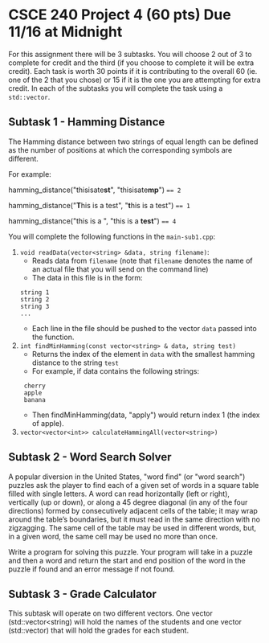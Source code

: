 # CSCE 240 Project 4 (60 pts) Due 11/16 at Midnight
For this assignment there will be 3 subtasks. You will choose 2 out of 3 to complete for credit and the third (if you choose to complete it will be extra credit). Each task is worth 30 points if it is contributing to the overall 60 (ie. one of the 2 that you chose) or 15 if it is the one you are attempting for extra credit. In each of the subtasks you will complete the task using a `std::vector`. 

## Subtask 1 - Hamming Distance
The Hamming distance between two strings of equal length can be defined as the number of positions at which the corresponding symbols are different. 

For example:

hamming_distance("thisisate**st**", "thisisate**mp**") `== 2` 

hamming_distance("**T**his is a test", "**t**his is a test") `== 1` 

hamming_distance("this is a ", "this is a **test**") `== 4`

You will complete the following functions in the `main-sub1.cpp`: 
1. `void readData(vector<string> &data, string filename)`: 
   - Reads data from `filename` (note that `filename` denotes the name of an actual file that you will send on the command line)
    - The data in this file is in the form: 
    ```
    string 1
    string 2
    string 3
    ...
    ```
    - Each line in the file should be pushed to the vector `data` passed into the function. 
2. `int findMinHamming(const vector<string> & data, string test)`
   - Returns the index of the element in `data` with the smallest hamming distance to the string `test`
   - For example, if data contains the following strings:
   ```
    cherry
    apple
    banana
   ```
   - Then findMinHamming(data, "apply") would return index 1 (the index of apple).
3. `vector<vector<int>> calculateHammingAll(vector<string>)`
## Subtask 2 - Word Search Solver
A popular diversion in the United States, "word find" (or "word search") puzzles ask the player to find each of a given set of words in a square table filled with single letters. A word can read horizontally (left or right), vertically (up or down), or along a 45 degree diagonal (in any of the four directions) formed by consecutively adjacent cells of the table; it may wrap around the table’s boundaries, but it must read in the same direction with no zigzagging. The same cell of the table may be used in different words, but, in a given word, the same cell may be used no more than once. 

Write a program for solving this puzzle. Your program will take in a puzzle and then a word and return the start and end position of the word in the puzzle if found and an error message if not found.

## Subtask 3 - Grade Calculator
This subtask will operate on two different vectors. One vector (std::vector<string) will hold the names of the students and one vector (std::vector<double>) that will hold the grades for each student.
